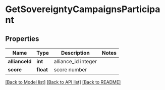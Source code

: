 # GetSovereigntyCampaignsParticipant

## Properties
Name | Type | Description | Notes
------------ | ------------- | ------------- | -------------
**allianceId** | **int** | alliance_id integer | 
**score** | **float** | score number | 

[[Back to Model list]](../README.md#documentation-for-models) [[Back to API list]](../README.md#documentation-for-api-endpoints) [[Back to README]](../README.md)


